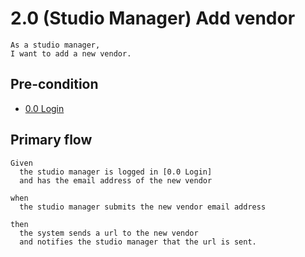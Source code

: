 # 2.0 (Studio Manager) Add vendor
```
As a studio manager,
I want to add a new vendor.
```

## Pre-condition
* [0.0 Login](/0-0-login.md)

## Primary flow
```
Given
  the studio manager is logged in [0.0 Login]
  and has the email address of the new vendor

when
  the studio manager submits the new vendor email address

then
  the system sends a url to the new vendor
  and notifies the studio manager that the url is sent.
```
